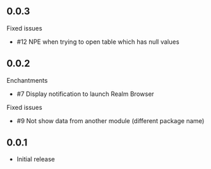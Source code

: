 ## 0.0.3

Fixed issues
* #12 NPE when trying to open table which has null values

## 0.0.2

Enchantments
* #7 Display notification to launch Realm Browser

Fixed issues
* #9 Not show data from another module (different package name)

## 0.0.1

* Initial release